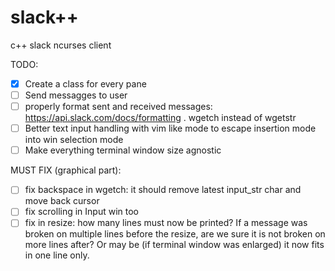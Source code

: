# slack++
c++ slack ncurses client

TODO:

- [x] Create a class for every pane
- [ ] Send messagges to user
- [ ] properly format sent and received messages: https://api.slack.com/docs/formatting . wgetch instead of wgetstr
- [ ] Better text input handling with vim like mode to escape insertion mode into win selection mode
- [ ] Make everything terminal window size agnostic

MUST FIX (graphical part):

- [ ] fix backspace in wgetch: it should remove latest input_str char and move back cursor
- [ ] fix scrolling in Input win too
- [ ] fix in resize: how many lines must now be printed? If a message was broken on multiple lines before the resize, are we sure it is not broken on more lines after?
Or may be (if terminal window was enlarged) it now fits in one line only.